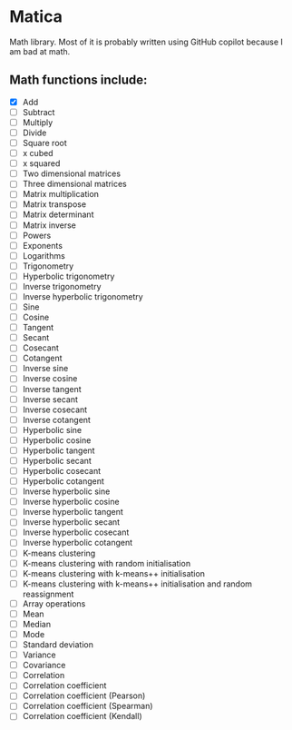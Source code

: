 # Matica

Math library. Most of it is probably written using GitHub copilot because I am bad at math.

## Math functions include:

- [X] Add
- [ ] Subtract
- [ ] Multiply
- [ ] Divide
- [ ] Square root
- [ ] x cubed
- [ ] x squared
- [ ] Two dimensional matrices
- [ ] Three dimensional matrices
- [ ] Matrix multiplication
- [ ] Matrix transpose
- [ ] Matrix determinant
- [ ] Matrix inverse
- [ ] Powers
- [ ] Exponents
- [ ] Logarithms
- [ ] Trigonometry
- [ ] Hyperbolic trigonometry
- [ ] Inverse trigonometry
- [ ] Inverse hyperbolic trigonometry
- [ ] Sine
- [ ] Cosine
- [ ] Tangent
- [ ] Secant
- [ ] Cosecant
- [ ] Cotangent
- [ ] Inverse sine
- [ ] Inverse cosine
- [ ] Inverse tangent
- [ ] Inverse secant
- [ ] Inverse cosecant
- [ ] Inverse cotangent
- [ ] Hyperbolic sine
- [ ] Hyperbolic cosine
- [ ] Hyperbolic tangent
- [ ] Hyperbolic secant
- [ ] Hyperbolic cosecant
- [ ] Hyperbolic cotangent
- [ ] Inverse hyperbolic sine
- [ ] Inverse hyperbolic cosine
- [ ] Inverse hyperbolic tangent
- [ ] Inverse hyperbolic secant
- [ ] Inverse hyperbolic cosecant
- [ ] Inverse hyperbolic cotangent
- [ ] K-means clustering
- [ ] K-means clustering with random initialisation
- [ ] K-means clustering with k-means++ initialisation
- [ ] K-means clustering with k-means++ initialisation and random reassignment
- [ ] Array operations
- [ ] Mean
- [ ] Median
- [ ] Mode
- [ ] Standard deviation
- [ ] Variance
- [ ] Covariance
- [ ] Correlation
- [ ] Correlation coefficient
- [ ] Correlation coefficient (Pearson)
- [ ] Correlation coefficient (Spearman)
- [ ] Correlation coefficient (Kendall)